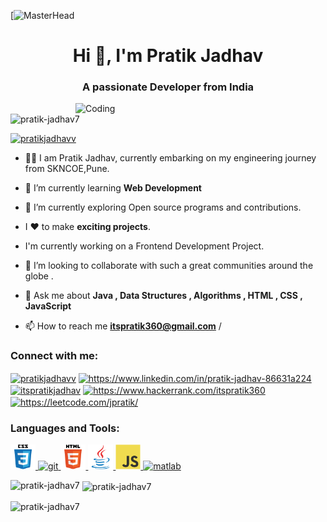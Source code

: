 [![MasterHead](https://camo.githubusercontent.com/5dc6ee33381917e41fc9c4951799268998f11a9b864399bf79a0842e4f9b194d/68747470733a2f2f692e696d6775722e636f6d2f315a76566b44632e676966)
<h1 align="center">Hi 👋, I'm Pratik Jadhav</h1>
<h3 align="center">A passionate Developer from India</h3>
<img align="right" alt="Coding" width="400" src="https://camo.githubusercontent.com/c1dcb74cc1c1835b1d716f5051499a2814c683c806b15f04b0eba492863703e9/68747470733a2f2f63646e2e6472696262626c652e636f6d2f75736572732f3733303730332f73637265656e73686f74732f363538313234332f6176656e746f2e676966">

<p align="left"> <img src="https://komarev.com/ghpvc/?username=pratik-jadhav7&label=Profile%20views&color=0e75b6&style=flat" alt="pratik-jadhav7" /> </p>

<p align="left"> <a href="https://twitter.com/pratikjadhavv" target="blank"><img src="https://img.shields.io/twitter/follow/pratikjadhavv?logo=twitter&style=for-the-badge" alt="pratikjadhavv" /></a> </p>

- 🧑‍🎓 I am Pratik Jadhav, currently embarking on my engineering journey from SKNCOE,Pune.
 
- 🌱 I’m currently learning **Web Development**

- 🔭 I’m currently exploring Open source programs and contributions.

-  I ❤️ to make **exciting projects**.

-  I'm currently working on a Frontend Development Project.

-  👯 I’m looking to collaborate with such a great communities around the globe .

- 💬 Ask me about **Java , Data Structures , Algorithms , HTML , CSS , JavaScript**

- 📫 How to reach me **itspratik360@gmail.com** / 


<h3 align="left">Connect with me:</h3>
<p align="left">
<a href="https://twitter.com/pratikjadhavv" target="blank"><img align="center" src="https://raw.githubusercontent.com/rahuldkjain/github-profile-readme-generator/master/src/images/icons/Social/twitter.svg" alt="pratikjadhavv" height="30" width="40" /></a>
<a href="https://linkedin.com/in/https://www.linkedin.com/in/pratik-jadhav-86631a224" target="blank"><img align="center" src="https://raw.githubusercontent.com/rahuldkjain/github-profile-readme-generator/master/src/images/icons/Social/linked-in-alt.svg" alt="https://www.linkedin.com/in/pratik-jadhav-86631a224" height="30" width="40" /></a>
<a href="https://instagram.com/itspratikjadhav" target="blank"><img align="center" src="https://raw.githubusercontent.com/rahuldkjain/github-profile-readme-generator/master/src/images/icons/Social/instagram.svg" alt="itspratikjadhav" height="30" width="40" /></a>
<a href="https://www.hackerrank.com/https://www.hackerrank.com/itspratik360" target="blank"><img align="center" src="https://raw.githubusercontent.com/rahuldkjain/github-profile-readme-generator/master/src/images/icons/Social/hackerrank.svg" alt="https://www.hackerrank.com/itspratik360" height="30" width="40" /></a>
<a href="https://www.leetcode.com/https://leetcode.com/jpratik/" target="blank"><img align="center" src="https://raw.githubusercontent.com/rahuldkjain/github-profile-readme-generator/master/src/images/icons/Social/leet-code.svg" alt="https://leetcode.com/jpratik/" height="30" width="40" /></a>
</p>

<h3 align="left">Languages and Tools:</h3>
<p align="left"> <a href="https://www.w3schools.com/css/" target="_blank" rel="noreferrer"> <img src="https://raw.githubusercontent.com/devicons/devicon/master/icons/css3/css3-original-wordmark.svg" alt="css3" width="40" height="40"/> </a> <a href="https://git-scm.com/" target="_blank" rel="noreferrer"> <img src="https://www.vectorlogo.zone/logos/git-scm/git-scm-icon.svg" alt="git" width="40" height="40"/> </a> <a href="https://www.w3.org/html/" target="_blank" rel="noreferrer"> <img src="https://raw.githubusercontent.com/devicons/devicon/master/icons/html5/html5-original-wordmark.svg" alt="html5" width="40" height="40"/> </a> <a href="https://www.java.com" target="_blank" rel="noreferrer"> <img src="https://raw.githubusercontent.com/devicons/devicon/master/icons/java/java-original.svg" alt="java" width="40" height="40"/> </a> <a href="https://developer.mozilla.org/en-US/docs/Web/JavaScript" target="_blank" rel="noreferrer"> <img src="https://raw.githubusercontent.com/devicons/devicon/master/icons/javascript/javascript-original.svg" alt="javascript" width="40" height="40"/> </a> <a href="https://www.mathworks.com/" target="_blank" rel="noreferrer"> <img src="https://upload.wikimedia.org/wikipedia/commons/2/21/Matlab_Logo.png" alt="matlab" width="40" height="40"/> </a> </p>

<p><img align="left" src="https://github-readme-stats.vercel.app/api/top-langs?username=pratik-jadhav7&show_icons=true&locale=en&layout=compact" alt="pratik-jadhav7" /></p>

<p>&nbsp;<img align="center" src="https://github-readme-stats.vercel.app/api?username=pratik-jadhav7&show_icons=true&locale=en" alt="pratik-jadhav7" /></p>

<p><img align="center" src="https://github-readme-streak-stats.herokuapp.com/?user=pratik-jadhav7&" alt="pratik-jadhav7" /></p>
